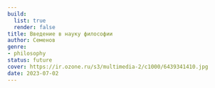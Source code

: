 ```yaml
---
build:
  list: true
  render: false
title: Введение в науку философии
author: Семенов
genre:
- philosophy
status: future
cover: https://ir.ozone.ru/s3/multimedia-2/c1000/6439341410.jpg
date: 2023-07-02
---
```


